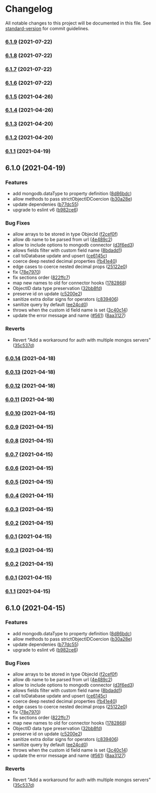 # Changelog

All notable changes to this project will be documented in this file. See [standard-version](https://github.com/conventional-changelog/standard-version) for commit guidelines.

### [6.1.9](https://github.com/gamio-technology/loopback-connector-mongodb/compare/loopback-connector-transactions-mongodb@6.1.8...loopback-connector-transactions-mongodb@6.1.9) (2021-07-22)

### [6.1.8](https://github.com/gamio-technology/loopback-connector-mongodb/compare/loopback-connector-transactions-mongodb@6.1.7...loopback-connector-transactions-mongodb@6.1.8) (2021-07-22)

### [6.1.7](https://github.com/gamio-technology/loopback-connector-mongodb/compare/loopback-connector-transactions-mongodb@6.1.6...loopback-connector-transactions-mongodb@6.1.7) (2021-07-22)

### [6.1.6](https://github.com/gamio-technology/loopback-connector-mongodb/compare/loopback-connector-transactions-mongodb@6.1.5...loopback-connector-transactions-mongodb@6.1.6) (2021-07-22)

### [6.1.5](https://github.com/gamio-technology/loopback-connector-mongodb/compare/loopback-connector-transactions-mongodb@6.1.4...loopback-connector-transactions-mongodb@6.1.5) (2021-04-26)

### [6.1.4](https://github.com/gamio-technology/loopback-connector-mongodb/compare/loopback-connector-transactions-mongodb@6.1.3...loopback-connector-transactions-mongodb@6.1.4) (2021-04-26)

### [6.1.3](https://github.com/gamio-technology/loopback-connector-mongodb/compare/loopback-connector-transactions-mongodb@6.1.2...loopback-connector-transactions-mongodb@6.1.3) (2021-04-20)

### [6.1.2](https://github.com/gamio-technology/loopback-connector-mongodb/compare/loopback-connector-transactions-mongodb@6.1.1...loopback-connector-transactions-mongodb@6.1.2) (2021-04-20)

### [6.1.1](https://github.com/gamio-technology/loopback-connector-mongodb/compare/loopback-connector-transactions-mongodb@6.1.0...loopback-connector-transactions-mongodb@6.1.1) (2021-04-19)

## 6.1.0 (2021-04-19)


### Features

* add mongodb.dataType to property definition ([8d86bdc](https://github.com/gamio-technology/loopback-connector-mongodb/commit/8d86bdca9e919a0056ba06e0ebd90d0204acd5a6))
* allow methods to pass strictObjectIDCoercion ([b30a28e](https://github.com/gamio-technology/loopback-connector-mongodb/commit/b30a28e7a13e9547ea0435bc5e388c55c761d26b))
* update dependenies ([b77dc55](https://github.com/gamio-technology/loopback-connector-mongodb/commit/b77dc556abe1b42514881bcba76027b892e00e74))
* upgrade to eslint v6 ([b982ce6](https://github.com/gamio-technology/loopback-connector-mongodb/commit/b982ce6bea64e56ede81e9ae769e8b2509efc686))


### Bug Fixes

* allow arrays to be stored in type ObjecId ([f2cef0f](https://github.com/gamio-technology/loopback-connector-mongodb/commit/f2cef0f0b5a5b3c17bc485651c7b15b39069d77c))
* allow db name to be parsed from url ([4e489c2](https://github.com/gamio-technology/loopback-connector-mongodb/commit/4e489c2436a4a661bdd7175cd5089d17fc1b528a))
* allow to include options to mongodb connector ([d3f6ed3](https://github.com/gamio-technology/loopback-connector-mongodb/commit/d3f6ed375024394258ec89b123b5976fd102929e))
* allows fields filter with custom field name ([8bdadd1](https://github.com/gamio-technology/loopback-connector-mongodb/commit/8bdadd1f7ed67d6ae4654d91ca2a8db3b44f8634))
* call toDatabase update and upsert ([ce6145c](https://github.com/gamio-technology/loopback-connector-mongodb/commit/ce6145c7f9d8b8daefdda98174ebb3c47e73fe8a))
* coerce deep nested decimal properties ([fb41e40](https://github.com/gamio-technology/loopback-connector-mongodb/commit/fb41e40777c7eb11a9de15878bf3ad09eac943bc))
* edge cases to coerce nested decimal props ([25122e0](https://github.com/gamio-technology/loopback-connector-mongodb/commit/25122e02a59dea75148d1670ed49ce9294a8b548))
* fix ([78e7970](https://github.com/gamio-technology/loopback-connector-mongodb/commit/78e797091cb0c7e2e4763a50ef97a41a6e27f87d))
* fix sections order ([822ffc7](https://github.com/gamio-technology/loopback-connector-mongodb/commit/822ffc797439a3417ceb6d0b73ba568f7b276a9a))
* map new names to old for connector hooks ([1782868](https://github.com/gamio-technology/loopback-connector-mongodb/commit/1782868c2fe7d6f6f9261142684a0e9b47c0267d))
* ObjectID data type preservation ([32bb8fd](https://github.com/gamio-technology/loopback-connector-mongodb/commit/32bb8fd37d4b331bba1dcd9eec281e6eca4b2998))
* preserve id on update ([c5200e2](https://github.com/gamio-technology/loopback-connector-mongodb/commit/c5200e26498ffcd2b560e3a3cf8ba2795bbf603f))
* sanitize extra dollar signs for operators ([c839406](https://github.com/gamio-technology/loopback-connector-mongodb/commit/c8394066e4066e400df62dbe8688865956408606))
* sanitize query by default ([ee24cd0](https://github.com/gamio-technology/loopback-connector-mongodb/commit/ee24cd08b8ccc32711264831c71b1da628df357b))
* throws when the custom id field name is set ([3c40c14](https://github.com/gamio-technology/loopback-connector-mongodb/commit/3c40c14c9b355267df89847c3b3e8e59cb735671))
* update the error message and name ([#561](https://github.com/gamio-technology/loopback-connector-mongodb/issues/561)) ([8aa3127](https://github.com/gamio-technology/loopback-connector-mongodb/commit/8aa3127f847aea4fc401626bc98561bb129ffd94))


### Reverts

* Revert "Add a workaround for auth with multiple mongos servers" ([35c537d](https://github.com/gamio-technology/loopback-connector-mongodb/commit/35c537d4b36096a0076d065757c4aa09edc88388))

### [6.0.14](https://github.com/Gamio-technology/loopback-connector-mongodb/compare/@gamio-technology/loopback-connector-mongodb@6.0.13...@gamio-technology/loopback-connector-mongodb@6.0.14) (2021-04-18)

### [6.0.13](https://github.com/Gamio-technology/loopback-connector-mongodb/compare/@gamio-technology/loopback-connector-mongodb@6.0.12...@gamio-technology/loopback-connector-mongodb@6.0.13) (2021-04-18)

### [6.0.12](https://github.com/Gamio-technology/loopback-connector-mongodb/compare/@gamio-technology/loopback-connector-mongodb@6.0.11...@gamio-technology/loopback-connector-mongodb@6.0.12) (2021-04-18)

### [6.0.11](https://github.com/Gamio-technology/loopback-connector-mongodb/compare/@gamio-technology/loopback-connector-mongodb@6.0.10...@gamio-technology/loopback-connector-mongodb@6.0.11) (2021-04-18)

### [6.0.10](https://github.com/Gamio-technology/loopback-connector-mongodb/compare/@gamio-technology/loopback-connector-mongodb@6.0.9...@gamio-technology/loopback-connector-mongodb@6.0.10) (2021-04-15)

### [6.0.9](https://github.com/Gamio-technology/loopback-connector-transactions-mongodb/compare/@gamio-technology/loopback-connector-mongodb@6.0.8...@gamio-technology/loopback-connector-mongodb@6.0.9) (2021-04-15)

### [6.0.8](https://github.com/Gamio-technology/loopback-connector-transactions-mongodb/compare/@gamio-technology/loopback-connector-mongodb@6.0.7...@gamio-technology/loopback-connector-mongodb@6.0.8) (2021-04-15)

### [6.0.7](https://github.com/Gamio-technology/loopback-connector-transactions-mongodb/compare/@gamio-technology/loopback-connector-mongodb@6.0.6...@gamio-technology/loopback-connector-mongodb@6.0.7) (2021-04-15)

### [6.0.6](https://github.com/Gamio-technology/loopback-connector-transactions-mongodb/compare/@gamio-technology/loopback-connector-mongodb@6.0.5...@gamio-technology/loopback-connector-mongodb@6.0.6) (2021-04-15)

### [6.0.5](https://github.com/Gamio-technology/loopback-connector-transactions-mongodb/compare/@gamio-technology/loopback-connector-mongodb@6.0.4...@gamio-technology/loopback-connector-mongodb@6.0.5) (2021-04-15)

### [6.0.4](https://github.com/Gamio-technology/loopback-connector-transactions-mongodb/compare/@gamio-technology/loopback-connector-mongodb@6.0.3...@gamio-technology/loopback-connector-mongodb@6.0.4) (2021-04-15)

### [6.0.3](https://github.com/Gamio-technology/loopback-connector-transactions-mongodb/compare/@gamio-technology/loopback-connector-mongodb@6.0.3...@gamio-technology/loopback-connector-mongodb@6.0.3) (2021-04-15)

### [6.0.2](https://github.com/Gamio-technology/loopback-connector-transactions-mongodb/compare/@gamio-technology/loopback-connector-mongodb@6.0.3...@gamio-technology/loopback-connector-mongodb@6.0.2) (2021-04-15)

### [6.0.1](https://github.com/Gamio-technology/loopback-connector-transactions-mongodb/compare/@gamio-technology/loopback-connector-mongodb@6.0.3...@gamio-technology/loopback-connector-mongodb@6.0.1) (2021-04-15)

### [6.0.3](https://github.com/Gamio-technology/loopback-connector-transactions-mongodb/compare/@gamio-technology/loopback-connector-mongodb@6.0.2...@gamio-technology/loopback-connector-mongodb@6.0.3) (2021-04-15)

### [6.0.2](https://github.com/Gamio-technology/loopback-connector-transactions-mongodb/compare/@gamio-technology/loopback-connector-mongodb@6.0.1...@gamio-technology/loopback-connector-mongodb@6.0.2) (2021-04-15)

### [6.0.1](https://github.com/Gamio-technology/loopback-connector-transactions-mongodb/compare/@gamio-technology/loopback-connector-mongodb@6.1.1...@gamio-technology/loopback-connector-mongodb@6.0.1) (2021-04-15)

### [6.1.1](https://github.com/Gamio-technology/loopback-connector-transactions-mongodb/compare/@gamio-technology/loopback-connector-mongodb@6.1.0...@gamio-technology/loopback-connector-mongodb@6.1.1) (2021-04-15)

## 6.1.0 (2021-04-15)


### Features

* add mongodb.dataType to property definition ([8d86bdc](https://github.com/Gamio-technology/loopback-connector-transactions-mongodb/commit/8d86bdca9e919a0056ba06e0ebd90d0204acd5a6))
* allow methods to pass strictObjectIDCoercion ([b30a28e](https://github.com/Gamio-technology/loopback-connector-transactions-mongodb/commit/b30a28e7a13e9547ea0435bc5e388c55c761d26b))
* update dependenies ([b77dc55](https://github.com/Gamio-technology/loopback-connector-transactions-mongodb/commit/b77dc556abe1b42514881bcba76027b892e00e74))
* upgrade to eslint v6 ([b982ce6](https://github.com/Gamio-technology/loopback-connector-transactions-mongodb/commit/b982ce6bea64e56ede81e9ae769e8b2509efc686))


### Bug Fixes

* allow arrays to be stored in type ObjecId ([f2cef0f](https://github.com/Gamio-technology/loopback-connector-transactions-mongodb/commit/f2cef0f0b5a5b3c17bc485651c7b15b39069d77c))
* allow db name to be parsed from url ([4e489c2](https://github.com/Gamio-technology/loopback-connector-transactions-mongodb/commit/4e489c2436a4a661bdd7175cd5089d17fc1b528a))
* allow to include options to mongodb connector ([d3f6ed3](https://github.com/Gamio-technology/loopback-connector-transactions-mongodb/commit/d3f6ed375024394258ec89b123b5976fd102929e))
* allows fields filter with custom field name ([8bdadd1](https://github.com/Gamio-technology/loopback-connector-transactions-mongodb/commit/8bdadd1f7ed67d6ae4654d91ca2a8db3b44f8634))
* call toDatabase update and upsert ([ce6145c](https://github.com/Gamio-technology/loopback-connector-transactions-mongodb/commit/ce6145c7f9d8b8daefdda98174ebb3c47e73fe8a))
* coerce deep nested decimal properties ([fb41e40](https://github.com/Gamio-technology/loopback-connector-transactions-mongodb/commit/fb41e40777c7eb11a9de15878bf3ad09eac943bc))
* edge cases to coerce nested decimal props ([25122e0](https://github.com/Gamio-technology/loopback-connector-transactions-mongodb/commit/25122e02a59dea75148d1670ed49ce9294a8b548))
* fix ([78e7970](https://github.com/Gamio-technology/loopback-connector-transactions-mongodb/commit/78e797091cb0c7e2e4763a50ef97a41a6e27f87d))
* fix sections order ([822ffc7](https://github.com/Gamio-technology/loopback-connector-transactions-mongodb/commit/822ffc797439a3417ceb6d0b73ba568f7b276a9a))
* map new names to old for connector hooks ([1782868](https://github.com/Gamio-technology/loopback-connector-transactions-mongodb/commit/1782868c2fe7d6f6f9261142684a0e9b47c0267d))
* ObjectID data type preservation ([32bb8fd](https://github.com/Gamio-technology/loopback-connector-transactions-mongodb/commit/32bb8fd37d4b331bba1dcd9eec281e6eca4b2998))
* preserve id on update ([c5200e2](https://github.com/Gamio-technology/loopback-connector-transactions-mongodb/commit/c5200e26498ffcd2b560e3a3cf8ba2795bbf603f))
* sanitize extra dollar signs for operators ([c839406](https://github.com/Gamio-technology/loopback-connector-transactions-mongodb/commit/c8394066e4066e400df62dbe8688865956408606))
* sanitize query by default ([ee24cd0](https://github.com/Gamio-technology/loopback-connector-transactions-mongodb/commit/ee24cd08b8ccc32711264831c71b1da628df357b))
* throws when the custom id field name is set ([3c40c14](https://github.com/Gamio-technology/loopback-connector-transactions-mongodb/commit/3c40c14c9b355267df89847c3b3e8e59cb735671))
* update the error message and name ([#561](https://github.com/Gamio-technology/loopback-connector-transactions-mongodb/issues/561)) ([8aa3127](https://github.com/Gamio-technology/loopback-connector-transactions-mongodb/commit/8aa3127f847aea4fc401626bc98561bb129ffd94))


### Reverts

* Revert "Add a workaround for auth with multiple mongos servers" ([35c537d](https://github.com/Gamio-technology/loopback-connector-transactions-mongodb/commit/35c537d4b36096a0076d065757c4aa09edc88388))
